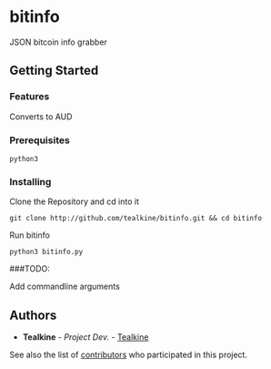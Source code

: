 # bitinfo

JSON bitcoin info grabber

## Getting Started

### Features

Converts to AUD

### Prerequisites

```
python3
```

### Installing

Clone the Repository and cd into it

```
git clone http://github.com/tealkine/bitinfo.git && cd bitinfo
```

Run bitinfo

```
python3 bitinfo.py
```

###TODO:

Add commandline arguments

## Authors

* **Tealkine** - *Project Dev.* - [Tealkine](https://github.com/Tealkine)

See also the list of [contributors](https://github.com/tealkine/bitinfo/contributors) who participated in this project.

